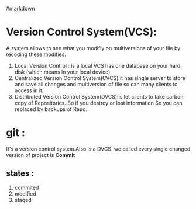 #markdown

# Version Control System(VCS):

A system allows to see what you modifiy on multiversions of your file by recoding these modifies. 

1. Local Version Control : is a local VCS has one database on your hard disk (which means in your local device)
1. Centralized Version Control System(CVCS):it has single server to store and save all changes and multiversion of file 
so can many clients to access in it.
1. Distributed Version Control System(DVCS):is let clients to take carbon copy of Repositories.
So if you destroy or lost information So you can replaced by backups of Repo.

# git :
It's a version control system.Also is a DVCS.
we called every single changed version of project is **Commit**

## states :

1. commited
1. modified
1. staged
